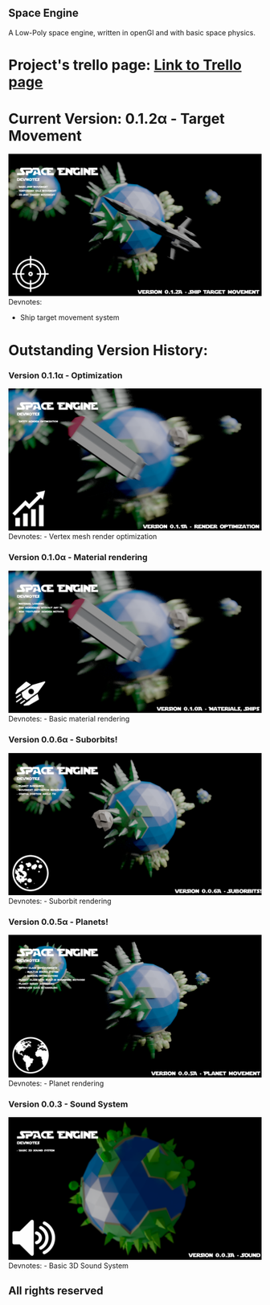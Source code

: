 Space Engine
----
A Low-Poly space engine, written in openGl and with basic space physics.

Project's trello page: [Link to Trello page](https://trello.com/b/ZMqFh6iR/space-engine "Space Engine")
======

Current Version: 0.1.2α - Target Movement
===
![Version 0.1.2](https://github.com/Mormota/Space-Engine/blob/master/devnotes-targetMovement%20-%20v0.1.2A.png?raw=true)
Devnotes:
 - Ship target movement system

Outstanding Version History:
====
### Version 0.1.1α - Optimization
![Version 0.1.1](https://github.com/Mormota/Space-Engine/blob/master/devnotes-optimizing_-_v0.1.1A.png?raw=true)
Devnotes:
	- Vertex mesh render optimization

### Version 0.1.0α - Material rendering
![Version 0.1.0](https://raw.githubusercontent.com/Mormota/Space-Engine/master/devnotes-material%20-%20v0.1.0A.png)
Devnotes:
	- Basic material rendering

### Version 0.0.6α - Suborbits!
![Version 0.0.6](https://github.com/Mormota/Space-Engine/blob/master/devnotes-suborbirs%20-%20v0.0.6A.png?raw=true)
Devnotes:
	- Suborbit rendering

### Version 0.0.5α - Planets!
![Version 0.05](https://github.com/Mormota/Space-Engine/blob/master/devnotes-planets%20-%20v0.0.5A.png?raw=true)
Devnotes:
	- Planet rendering

### Version 0.0.3 - Sound System
![Version 0.0.3](https://github.com/Mormota/Space-Engine/blob/master/devnotes-soundSystem%20-%20v0.0.3A.png?raw=true)
Devnotes:
	- Basic 3D Sound System

## All rights reserved
